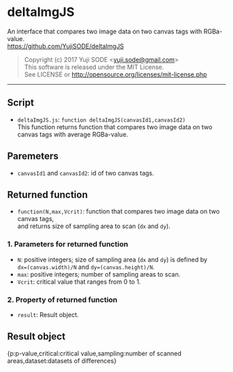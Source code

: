 # deltaImgJS
An interface that compares two image data on two canvas tags with RGBa-value.  
https://github.com/YujiSODE/deltaImgJS

>Copyright (c) 2017 Yuji SODE \<yuji.sode@gmail.com\>  
>This software is released under the MIT License.  
>See LICENSE or http://opensource.org/licenses/mit-license.php
______

## Script
* `deltaImgJS.js`: `function deltaImgJS(canvasId1,canvasId2)`  
This function returns function that compares two image data on two canvas tags with average RGBa-value.  

## Paremeters
- `canvasId1` and `canvasId2`: id of two canvas tags.  

## Returned function
- `function(N,max,Vcrit)`: function that compares two image data on two canvas tags,  
  and returns size of sampling area to scan (`dx` and `dy`).
### 1. Parameters for returned function
- `N`: positive integers; size of sampling area (`dx` and `dy`) is defined by  
  `dx=(canvas.width)/N` and `dy=(canvas.height)/N`.
- `max`: positive integers; number of sampling areas to scan.
- `Vcrit`: critical value that ranges from 0 to 1.
### 2. Property of returned function
- `result`: Result object.  

## Result object
{p:p-value,critical:critical value,sampling:number of scanned areas,dataset:datasets of differences}
